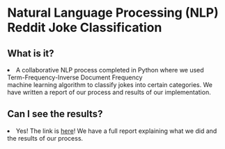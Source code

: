 <h1>Natural Language Processing (NLP) Reddit Joke Classification</h1>
<h2>What is it?</h2>
<li>A collaborative NLP process completed in Python where we used <br>Term-Frequency-Inverse Document Frequency</br> machine learning algorithm
 to classify jokes into certain categories. We have written a report of our process and results of our implementation.
</li>
<h2>Can I see the results?</h2>
<li>Yes! The link is 
  <a href = "https://github.com/SaulTopete/nlp-joke-classification/blob/main/AP3%20Analysis.pdf">here</a>! We have a full report
  explaining what we did and the results of our process.
</li>
